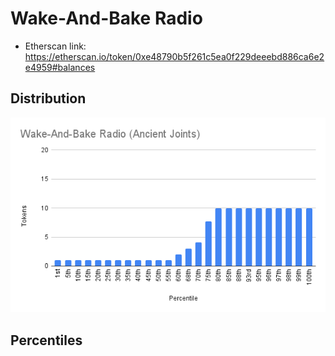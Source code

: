 # Wake-And-Bake Radio

- Etherscan link: https://etherscan.io/token/0xe48790b5f261c5ea0f229deeebd886ca6e2e4959#balances

## Distribution 
 ![dist](../../../static/wab-dist.png)
## Percentiles 